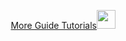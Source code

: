 <p style="font-size:14px" align="right">
<a href="https://github.com/meowment/" target="_blank">More Guide Tutorials<img src="https://avatars.githubusercontent.com/u/65986100?s=96&v=4" width="30"/></a>
</p>
